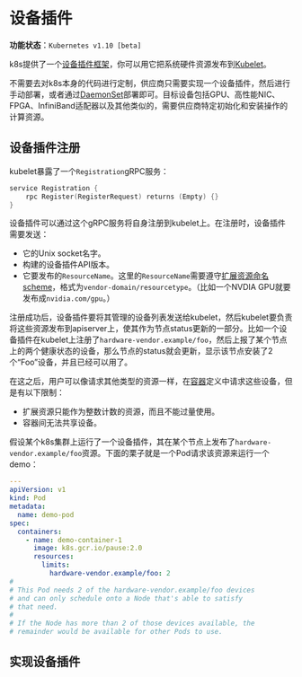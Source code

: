 # 设备插件

**功能状态**：`Kubernetes v1.10 [beta]`

k8s提供了一个[设备插件框架](https://github.com/kubernetes/community/blob/master/contributors/design-proposals/resource-management/device-plugin.md)，你可以用它把系统硬件资源发布到[Kubelet](https://v1-18.docs.kubernetes.io/docs/reference/command-line-tools-reference/kubelet/)。

不需要去对k8s本身的代码进行定制，供应商只需要实现一个设备插件，然后进行手动部署，或者通过[DaemonSet](../../业务组件/控制器/DaemonSet.md)部署即可。目标设备包括GPU、高性能NIC、FPGA、InfiniBand适配器以及其他类似的，需要供应商特定初始化和安装操作的计算资源。

## 设备插件注册

kubelet暴露了一个`Registration`gRPC服务：

```go
service Registration {
	rpc Register(RegisterRequest) returns (Empty) {}
}
```

设备插件可以通过这个gRPC服务将自身注册到kubelet上。在注册时，设备插件需要发送：

- 它的Unix socket名字。
- 构建的设备插件API版本。
- 它要发布的`ResourceName`。这里的`ResourceName`需要遵守[扩展资源命名scheme](../../配置/管理容器资源.md#扩展资源)，格式为`vendor-domain/resourcetype`。（比如一个NVDIA GPU就要发布成`nvidia.com/gpu`。）

注册成功后，设备插件要将其管理的设备列表发送给kubelet，然后kubelet要负责将这些资源发布到apiserver上，使其作为节点status更新的一部分。比如一个设备插件在kubelet上注册了`hardware-vendor.example/foo`，然后上报了某个节点上的两个健康状态的设备，那么节点的status就会更新，显示该节点安装了2个“Foo”设备，并且已经可以用了。

在这之后，用户可以像请求其他类型的资源一样，在[容器](https://v1-18.docs.kubernetes.io/docs/reference/generated/kubernetes-api/v1.18/#container-v1-core)定义中请求这些设备，但是有以下限制：

- 扩展资源只能作为整数计数的资源，而且不能过量使用。
- 容器间无法共享设备。

假设某个k8s集群上运行了一个设备插件，其在某个节点上发布了`hardware-vendor.example/foo`资源。下面的栗子就是一个Pod请求该资源来运行一个demo：

```yaml
---
apiVersion: v1
kind: Pod
metadata:
  name: demo-pod
spec:
  containers:
    - name: demo-container-1
      image: k8s.gcr.io/pause:2.0
      resources:
        limits:
          hardware-vendor.example/foo: 2
#
# This Pod needs 2 of the hardware-vendor.example/foo devices
# and can only schedule onto a Node that's able to satisfy
# that need.
#
# If the Node has more than 2 of those devices available, the
# remainder would be available for other Pods to use.
```

## 实现设备插件

